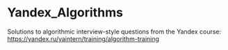 # Yandex_Algorithms
Solutions to algorithmic interview-style questions from the Yandex course: https://yandex.ru/yaintern/training/algorithm-training
